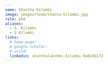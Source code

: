```yaml
---
name: Shantha Kilambi
image: images/team/shanta-kilambi.jpg
role: phd
aliases:
  - S. Kilambi
  - S Kilambi
links:
  # home-page: 
  # google-scholar:
  # orcid:
  linkedin: shanthalakshmi-kilambi-0a624b172
---
```



